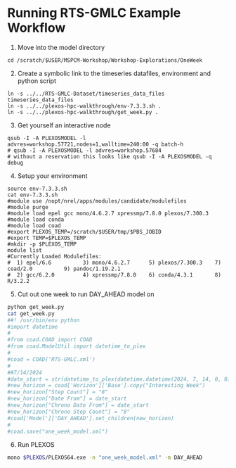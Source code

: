 # Running RTS-GMLC Example Workflow

1. Move into the model directory
 ```
 cd /scratch/$USER/MSPCM-Workshop/Workshop-Explorations/OneWeek
 ```

2. Create a symbolic link to the timeseries datafiles, environment and python script
 ```
 ln -s ../../RTS-GMLC-Dataset/timeseries_data_files timeseries_data_files
 ln -s ../../plexos-hpc-walkthrough/env-7.3.3.sh .
 ln -s ../../plexos-hpc-walkthrough/get_week.py .
 ```

3. Get yourself an interactive node
 ```
 qsub -I -A PLEXOSMODEL -l advres=workshop.57721,nodes=1,walltime=240:00 -q batch-h
 # qsub -I -A PLEXOSMODEL -l advres=workshop.57684 
 # without a reservation this looks like qsub -I -A PLEXOSMODEL -q debug
 ```
 
4. Setup your environment
 ```
source env-7.3.3.sh
cat env-7.3.3.sh
#module use /nopt/nrel/apps/modules/candidate/modulefiles
#module purge
#module load epel gcc mono/4.6.2.7 xpressmp/7.8.0 plexos/7.300.3
#module load conda
#module load coad
#export PLEXOS_TEMP=/scratch/$USER/tmp/$PBS_JOBID
#export TEMP=$PLEXOS_TEMP
#mkdir -p $PLEXOS_TEMP
module list
#Currently Loaded Modulefiles:
#  1) epel/6.6          3) mono/4.6.2.7      5) plexos/7.300.3    7) coad/2.0          9) pandoc/1.19.2.1
#  2) gcc/6.2.0         4) xpressmp/7.8.0    6) conda/4.3.1       8) R/3.2.2
 ```

5. Cut out one week to run DAY_AHEAD model on

 ```bash
python get_week.py
cat get_week.py 
##! /usr/bin/env python
#import datetime
#
#from coad.COAD import COAD
#from coad.ModelUtil import datetime_to_plex
#
#coad = COAD('RTS-GMLC.xml')
#
##7/14/2024 
#date_start = str(datetime_to_plex(datetime.datetime(2024, 7, 14, 0, 0)))
#new_horizon = coad['Horizon']['Base'].copy("Interesting Week")
#new_horizon["Step Count"] = "8"
#new_horizon["Date From"] = date_start
#new_horizon["Chrono Date From"] = date_start
#new_horizon["Chrono Step Count"] = "8"
#coad['Model']['DAY_AHEAD'].set_children(new_horizon)
#
#coad.save("one_week_model.xml")
```

6. Run PLEXOS

  ```bash
mono $PLEXOS/PLEXOS64.exe -n "one_week_model.xml" -m DAY_AHEAD
```
